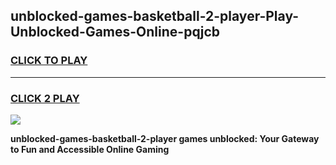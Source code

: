 
## unblocked-games-basketball-2-player-Play-Unblocked-Games-Online-pqjcb
<h3>
<a href="https://premium76.site?title=unblocked-games-basketball-2-player&ref=25A">CLICK TO PLAY</a></h3>
<hr>

<h3>
<a href="https://premium76.site?title=unblocked-games-basketball-2-player&ref=25A">CLICK 2 PLAY</a>
  
</h3>

<a href="https://premium76.site?title=unblocked-games-basketball-2-player&ref=25A"><img src="https://clearcache.store/games.png"></a>


**unblocked-games-basketball-2-player games unblocked: Your Gateway to Fun and Accessible Online Gaming**
